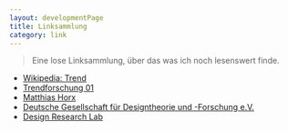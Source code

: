```yaml
---
layout: developmentPage
title: Linksammlung
category: link
---
```


> Eine lose Linksammlung, über das was ich noch lesenswert finde.

+	 [Wikipedia: Trend](http://de.wikipedia.org/wiki/Trend_\(Soziologie\))
+	 [Trendforschung 01](http://www.zukunftsinstitut.de/trendforschung)
+	 [Matthias Horx](http://www.horx.com)
+	 [Deutsche Gesellschaft für Designtheorie und -Forschung e.V.](http://www.dgtf.de)
+	 [Design Research Lab](http://www.design-research-lab.org)